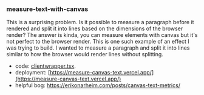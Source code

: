 ### measure-text-with-canvas

This is a surprising problem. Is it possible to measure a paragraph before it rendered and
split it into lines based on the dimensions of the browser render? The answer is kinda,
you can measure elements with canvas but it's not perfect to the browser render. This is one
such example of an effect I was trying to build. I wanted to measure a paragraph and split it
into lines similar to how the browser would render lines without splitting.

- code: [clientwrapper.tsx](./src/app/clientwrapper.tsx).
- deployment: [https://measure-canvas-text.vercel.app/](https://measure-canvas-text.vercel.app/)
- helpful bog: https://erikonarheim.com/posts/canvas-text-metrics/
